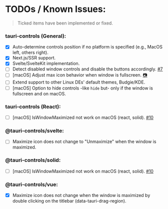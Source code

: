 # TODOs / Known Issues:

> Ticked items have been implemented or fixed.

### tauri-controls (General):

- [x] Auto-determine controls position if no platform is specified (e.g., MacOS left, others right).
- [x] Next.js/SSR support.
- [x] Svelte/SvelteKit implementation.
- [ ] Detect disabled window controls and disable the buttons accordingly. [#7](https://github.com/agmmnn/tauri-controls/issues/7)
- [ ] \[macOS] Adjust max icon behavior when window is fullscreen. [📷](https://i.imgur.com/7FmMOZN.png)
- [ ] Extend support to other Linux DEs' default themes, Budgie/KDE.
- [ ] \[macOS] Option to hide controls -like `hide` but- only if the window is fullscreen and on macOS.

### tauri-controls (React):

- [ ] \[macOS] IsWindowMaximized not work on macOS (react, solid). [#10](https://github.com/agmmnn/tauri-controls/issues/10)

### @tauri-controls/svelte:

- [ ] Maximize icon does not change to "Unmaximize" when the window is maximized.

### @tauri-controls/solid:

- [ ] \[macOS] IsWindowMaximized not work on macOS (react, solid). [#10](https://github.com/agmmnn/tauri-controls/issues/10)

### @tauri-controls/vue:

- [x] Maximize icon does not change when the window is maximized by double clicking on the titlebar (data-tauri-drag-region).
